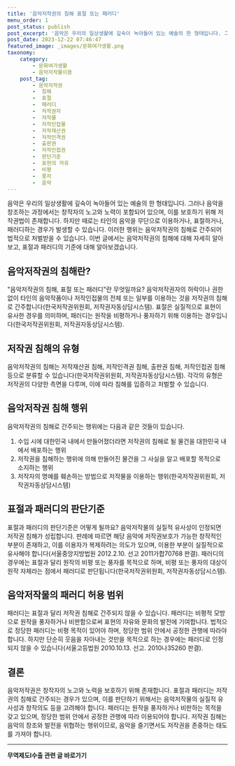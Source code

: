 ```yaml
---
title: '음악저작권의 침해 표절 또는 패러디'
menu_order: 1
post_status: publish
post_excerpt: '음악은 우리의 일상생활에 깊숙이 녹아들어 있는 예술의 한 형태입니다. 그러나 음악을 창조하는 과정에서는 창작자의 노고와 노력이 포함되어 있으며, 이를 보호하기 위해 저작권법이 존재합니다. 하지만 때로는 타인의 음악을 무단으로 이용하거나, 표절하거나, 패러디하는 경우가 발생할 수 있습니다. 이러한 행위는 음악저작권의 침해로 간주되어 법적으로 처벌받을 수 있습니다. 이번 글에서는 음악저작권의 침해에 대해 자세히 알아보고, 표절과 패러디의 기준에 대해 알아보겠습니다.'
post_date: 2023-12-22 07:46:47
featured_image: _images/문화여가생활.png
taxonomy:
    category:
        - 문화여가생활
        - 음악저작물이용
    post_tag:
        - 음악저작권
        -  침해
        -  표절
        -  패러디
        -  저작권자
        -  저작물
        -  저작인접물
        -  저작재산권
        -  저작인격권
        -  출판권
        -  저작인접권
        -  판단기준
        -  표현의 자유
        -  비평
        -  풍자
        -  음악
---
```



음악은 우리의 일상생활에 깊숙이 녹아들어 있는 예술의 한 형태입니다. 그러나 음악을 창조하는 과정에서는 창작자의 노고와 노력이 포함되어 있으며, 이를 보호하기 위해 저작권법이 존재합니다. 하지만 때로는 타인의 음악을 무단으로 이용하거나, 표절하거나, 패러디하는 경우가 발생할 수 있습니다. 이러한 행위는 음악저작권의 침해로 간주되어 법적으로 처벌받을 수 있습니다. 이번 글에서는 음악저작권의 침해에 대해 자세히 알아보고, 표절과 패러디의 기준에 대해 알아보겠습니다.

## 음악저작권의 침해란?

"음악저작권의 침해, 표절 또는 패러디"란 무엇일까요? 음악저작권자의 허락이나 권한 없이 타인의 음악작품이나 저작인접물의 전체 또는 일부를 이용하는 것을 저작권의 침해로 간주합니다(한국저작권위원회, 저작권자동상담시스템). 표절은 실질적으로 표현이 유사한 경우를 의미하며, 패러디는 원작을 비평하거나 풍자하기 위해 이용하는 경우입니다(한국저작권위원회, 저작권자동상담시스템).

## 저작권 침해의 유형

음악저작권의 침해는 저작재산권 침해, 저작인격권 침해, 출판권 침해, 저작인접권 침해 등으로 분류할 수 있습니다(한국저작권위원회, 저작권자동상담시스템). 각각의 유형은 저작권의 다양한 측면을 다루며, 이에 따라 침해를 입증하고 처벌할 수 있습니다.

## 음악저작권 침해 행위

음악저작권의 침해로 간주되는 행위에는 다음과 같은 것들이 있습니다.

1. 수입 시에 대한민국 내에서 만들어졌더라면 저작권의 침해로 될 물건을 대한민국 내에서 배포하는 행위
2. 저작권을 침해하는 행위에 의해 만들어진 물건을 그 사실을 알고 배포할 목적으로 소지하는 행위
3. 저작자의 명예를 훼손하는 방법으로 저작물을 이용하는 행위(한국저작권위원회, 저작권자동상담시스템)

## 표절과 패러디의 판단기준

표절과 패러디의 판단기준은 어떻게 될까요? 음악저작물의 실질적 유사성이 인정되면 저작권 침해가 성립합니다. 판례에 따르면 해당 음악에 저작권보호가 가능한 창작적인 부분이 존재하고, 이를 이용자가 복제하려는 의도가 있으며, 이용한 부분이 실질적으로 유사해야 합니다(서울중앙지방법원 2012.2.10. 선고 2011가합70768 판결). 패러디의 경우에는 표절과 달리 원작의 비평 또는 풍자를 목적으로 하며, 비평 또는 풍자의 대상이 원작 자체라는 점에서 패러디로 판단됩니다(한국저작권위원회, 저작권자동상담시스템).

## 음악저작물의 패러디 허용 범위

패러디는 표절과 달리 저작권 침해로 간주되지 않을 수 있습니다. 패러디는 비평적 모방으로 원작을 풍자하거나 비판함으로써 표현의 자유와 문화의 발전에 기여합니다. 법적으로 정당한 패러디는 비평 목적이 있어야 하며, 정당한 범위 안에서 공정한 관행에 따라야 합니다. 하지만 단순히 웃음을 자아내는 것만을 목적으로 하는 경우에는 패러디로 인정되지 않을 수 있습니다(서울고등법원 2010.10.13. 선고. 2010나35260 판결).

## 결론

음악저작권은 창작자의 노고와 노력을 보호하기 위해 존재합니다. 표절과 패러디는 저작권의 침해로 간주되는 경우가 있으며, 이를 판단하기 위해서는 음악저작물의 실질적 유사성과 창작의도 등을 고려해야 합니다. 패러디는 원작을 풍자하거나 비판하는 목적을 갖고 있으며, 정당한 범위 안에서 공정한 관행에 따라 이용되어야 합니다. 저작권 침해는 음악의 창조와 발전을 위협하는 행위이므로, 음악을 즐기면서도 저작권을 존중하는 태도를 가져야 합니다.
<!-- wp:separator -->
<hr class="wp-block-separator has-alpha-channel-opacity"/>
<!-- /wp:separator -->

<!-- wp:group {"backgroundColor":"base","layout":{"type":"constrained"}} -->
<div class="wp-block-group has-base-background-color has-background"><!-- wp:paragraph {"align":"center","fontSize":"medium"} -->
<p class="has-text-align-center has-large-font-size"><strong>무역제도Ⅰ수출 관련 글 바로가기</strong></p>
<!-- /wp:paragraph -->


<!-- wp:latest-posts
{"categories":[{"id":14332,"count":19,"description":"","link":"https://uknowlaw.com/category/%eb%ac%b4%ec%97%ad%ec%a0%9c%eb%8f%84%e2%85%b0%ec%88%98%ec%b6%9c/","name":"무역제도Ⅰ수출","slug":"무역제도Ⅰ수출","taxonomy":"category","parent":0,"meta":[],"_links":{"self":[{"href":"https://uknowlaw.com/wp-json/wp/v2/categories/14332"}],"collection":[{"href":"https://uknowlaw.com/wp-json/wp/v2/categories"}],"about":[{"href":"https://uknowlaw.com/wp-json/wp/v2/taxonomies/category"}],"wp:post_type":[{"href":"https://uknowlaw.com/wp-json/wp/v2/posts?categories=14332"}],"curies":[{"name":"wp","href":"https://api.w.org/{rel}","templated":true}]}}],"postsToShow":100,"excerptLength":28,"postLayout":"grid","columns":2,"featuredImageAlign":"left","featuredImageSizeSlug":"large","fontSize":"small"} /--></div>
<!-- /wp:group -->